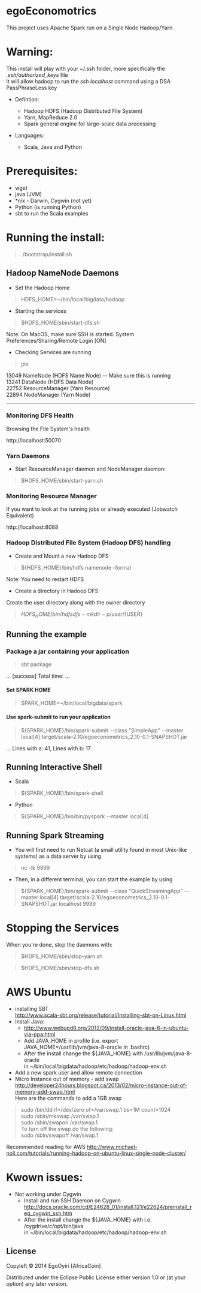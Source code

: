 egoEconomotrics
============

This project uses Apache Spark run on a Single Node Hadoop/Yarn.

# Warning:
  This install will play with your ~/.ssh folder, more specifically the <i>.ssh/authorized_keys</i> file<br>
  It will allow hadoop to run the <i>ssh localhost</i> command using  a DSA PassPhraseLess key

* Defintion:
  - Hadoop HDFS (Hadoop Distributed File System)<br>
  - Yarn, MapReduce 2.0<br> 
  - Spark general engine for large-scale data processing 

* Languages:
  - Scala, Java and Python

# Prerequisites:
- wget
- java (JVM)
- *nix - Darwin, Cygwin (not yet)
- Python (is running Python)
- sbt to run the Scala examples

# Running the install:

> ./bootstrap/install.sh

## Hadoop NameNode Daemons

- Set the Hadoop Home
> HDFS_HOME=~/bin/local/bigdata/hadoop

- Starting the services

> $HDFS_HOME/sbin/start-dfs.sh

Note: On MacOS, make sure SSH is started. System Preferences/Sharing/Remote Login [ON]

-  Checking Services are running

> jps

13049 NameNode (HDFS Name Node) -- Make sure this is running<br>
13241 DataNode (HDFS Data Node)<br>
22752 ResourceManager (Yarn Resource)<br>
22894 NodeManager (Yarn Node)<br>

---

### Monitoring DFS Health

Browsing the File System's health

http://localhost:50070


### Yarn Daemons

- Start ResourceManager daemon and NodeManager daemon:

> $HDFS_HOME/sbin/start-yarn.sh

### Monitoring Resource Manager

If you want to look at the running jobs or already executed (Jobwatch Equivalent)

http://localhost:8088

### Hadoop Distributed File System (Hadoop DFS) handling

- Create and Mount a new Hadoop DFS

> ${HDFS_HOME}/bin/hdfs namenode -format 

Note: You need to restart HDFS


- Create a directory in Hadoop DFS

Create the user directory along with the owner directory

> ${HDFS_HOME}/bin/hdfs dfs -mkdir -p /user/${USER}


## Running the example

### Package a jar containing your application
> sbt package

...
[success] Total time: ...

#### Set SPARK HOME

> SPARK_HOME=~/bin/local/bigdata/spark

#### Use spark-submit to run your application
> ${SPARK_HOME}/bin/spark-submit --class "SimpleApp" --master local[4] target/scala-2.10/egoeconometrics_2.10-0.1-SNAPSHOT.jar

...
Lines with a: 41, Lines with b: 17

## Running Interactive Shell

* Scala
> ${SPARK_HOME}/bin/spark-shell

* Python
> ${SPARK_HOME}/bin/bin/pyspark --master local[4]

## Running Spark Streaming 

* You will first need to run Netcat (a small utility found in most Unix-like systems) as a data server by using

> nc -lk 9999

* Then, in a different terminal, you can start the example by using

> ${SPARK_HOME}/bin/spark-submit --class "QuickStreamingApp" --master local[4] target/scala-2.10/egoeconometrics_2.10-0.1-SNAPSHOT.jar localhost 9999

# Stopping the Services

When you're done, stop the daemons with:

> $HDFS_HOME/sbin/stop-yarn.sh

> $HDFS_HOME/sbin/stop-dfs.sh

# AWS Ubuntu

* installing SBT<br>
    http://www.scala-sbt.org/release/tutorial/Installing-sbt-on-Linux.html<br>
* Install Java:<br>
    - http://www.webupd8.org/2012/09/install-oracle-java-8-in-ubuntu-via-ppa.html<br>
    - Add JAVA_HOME in profile (i.e. export JAVA_HOME=/usr/lib/jvm/java-8-oracle in .bashrc)<br>
    - After the install change the ${JAVA_HOME} with /usr/lib/jvm/java-8-oracle<br>
      in ~/bin/local/bigdata/hadoop/etc/hadoop/hadoop-env.sh <br>
* Add a new spark user and allow remote connection
* Micro Instance out of memory - add swap<br>
     http://developer24hours.blogspot.ca/2013/02/micro-instance-out-of-memory-add-swap.html<br>
     Here are the commands to add a 1GB swap<br>
> sudo /bin/dd if=/dev/zero of=/var/swap.1 bs=1M count=1024<br>
> sudo /sbin/mkswap /var/swap.1<br>
> sudo /sbin/swapon /var/swap.1<br>
     To turn off the swap do the following:<br>
> sudo /sbin/swapoff /var/swap.1

Recommended reading for AWS http://www.michael-noll.com/tutorials/running-hadoop-on-ubuntu-linux-single-node-cluster/

# Kwown issues:
* Not working under Cygwin
  - Install and run SSH Daemon on Cygwin <br>
     http://docs.oracle.com/cd/E24628_01/install.121/e22624/preinstall_req_cygwin_ssh.htm
  - After the install change the ${JAVA_HOME} with i.e. /cygdrive/c/opt/bin/java<br>
     in ~/bin/local/bigdata/hadoop/etc/hadoop/hadoop-env.sh <br>

## License

Copyleft © 2014 EgoOyiri [AfricaCoin]

Distributed under the Eclipse Public License either version 1.0 or (at
your option) any later version.
